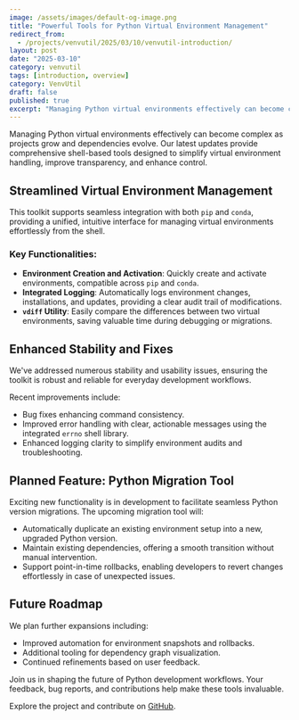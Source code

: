 ```yaml
---
image: /assets/images/default-og-image.png
title: "Powerful Tools for Python Virtual Environment Management"
redirect_from:
  - /projects/venvutil/2025/03/10/venvutil-introduction/
layout: post
date: "2025-03-10"
category: venvutil
tags: [introduction, overview]
category: VenvUtil
draft: false
published: true
excerpt: "Managing Python virtual environments effectively can become complex as projects grow and dependencies evolve. Our latest updates provide comprehensive shell-based tools designed to simplify virtual environment handling, improve transparency, and enhance control."
---
```


Managing Python virtual environments effectively can become complex as projects grow and dependencies evolve. Our latest updates provide comprehensive shell-based tools designed to simplify virtual environment handling, improve transparency, and enhance control.

## Streamlined Virtual Environment Management

This toolkit supports seamless integration with both `pip` and `conda`, providing a unified, intuitive interface for managing virtual environments effortlessly from the shell.

### Key Functionalities:

- **Environment Creation and Activation**: Quickly create and activate environments, compatible across `pip` and `conda`.
- **Integrated Logging**: Automatically logs environment changes, installations, and updates, providing a clear audit trail of modifications.
- **`vdiff` Utility**: Easily compare the differences between two virtual environments, saving valuable time during debugging or migrations.

## Enhanced Stability and Fixes

We've addressed numerous stability and usability issues, ensuring the toolkit is robust and reliable for everyday development workflows.

Recent improvements include:
- Bug fixes enhancing command consistency.
- Improved error handling with clear, actionable messages using the integrated `errno` shell library.
- Enhanced logging clarity to simplify environment audits and troubleshooting.

## Planned Feature: Python Migration Tool

Exciting new functionality is in development to facilitate seamless Python version migrations. The upcoming migration tool will:

- Automatically duplicate an existing environment setup into a new, upgraded Python version.
- Maintain existing dependencies, offering a smooth transition without manual intervention.
- Support point-in-time rollbacks, enabling developers to revert changes effortlessly in case of unexpected issues.

## Future Roadmap

We plan further expansions including:
- Improved automation for environment snapshots and rollbacks.
- Additional tooling for dependency graph visualization.
- Continued refinements based on user feedback.

Join us in shaping the future of Python development workflows. Your feedback, bug reports, and contributions help make these tools invaluable.

Explore the project and contribute on [GitHub](https://github.com/unixwzrd/python-venv-tools).

